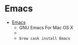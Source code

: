 # Emacs
- [Emacs](https://emacsformacosx.com/)
  -  GNU Emacs For Mac OS X
  - 
  - `brew cask install Emacs`
